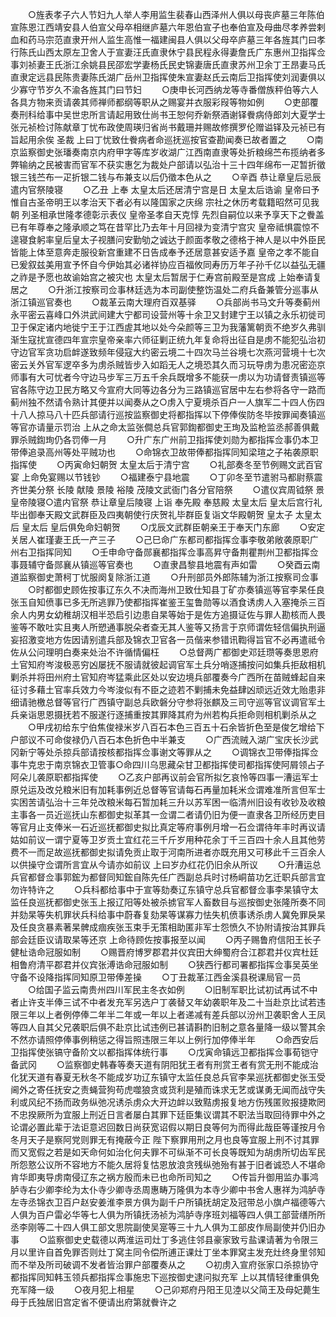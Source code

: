<!-- { "loadSidebar": true } -->
　　○旌表孝子六人节妇九人举人李用监生裴春山西泽州人俱以母丧庐墓三年陈伯宣陈恩江西靖安县人伯宣父母卒相继庐墓六年恩伯宣子也奉伯宣及母曲尽孝养尝剌血和药马宗范直隶开州人监生高惟一福建闽县人俱以父母卒庐墓三年各旌其门曰孝行陈氏山西太原左卫舍人于宣妻汪氏直隶休宁县民程永得妻詹氏广东惠州卫指挥佥事刘祯妻王氏浙江余姚县民邵宏学妻杨氏民史锦妻唐氏直隶苏州卫余丁王昂妻马氏直隶定远县民陈贵妻陈氏湖广岳州卫指挥使朱宣妻赵氏云南后卫指挥使刘润妻俱以少寡守节岁久不渝各旌其门曰节妇
　　○庚申长河西纳龙等寺番僧族秤伯等六人各具方物来贡请袭其师禅师都纲等职从之赐宴并衣服彩叚等物如例
　　○吏部覆奏刑科给事中吴世忠所言请起用致仕尚书王恕何乔新祭酒谢铎餋病侍郎刘大夏学士张元祯检讨陈献章丁忧布政使周瑛归省尚书戴珊并赐故修撰罗伦赠谥铎及元祯已有旨起用余俟  圣裁  上曰丁忧致仕餋病者命巡抚巡按官查勘闻奏已故者置之
　　○南京监察御史张璠奏南京内府甲字等库岁收湖广江西南直隶等处折粮绵苎布揽纳者多弊输纳之民被害而官军不获实惠乞为裁处户部请以弘治十三十四年绵布一疋暂折徵银三钱苎布一疋折银二钱与布兼支以后仍徵本色从之
　　○辛酉  恭让章皇后忌辰遣内官祭陵寝
　　○乙丑  上奉  太皇太后还居清宁宫是日  太皇太后诰谕  皇帝曰予惟自古圣帝明王以孝治天下者必有以隆国家之庆绵  宗社之休历考载籍昭然可见我朝  列圣相承世隆孝德彰示表仪  皇帝圣孝自天克惇  先烈自嗣位以来予享天下之餋盖已有年尊奉之隆承顺之笃在昔罕比乃去年十月回禄为变清宁宫灾  皇帝祗惧震惊不遑寝食躬率皇后皇太子视膳问安勤劬之诚达于颜面孝敬之德格于神人是以中外臣民皆能上体至意奔走服役新宫重建不日告成奉予还居意甚安适予嘉  皇帝之孝不能自已爰叙兹美用宣予怀自今伊始其必诸祥协应百福攸同寿历万年子孙千亿以益弘无疆之祚是予愿也故谕始宫之被灾也  太皇太后暂居于仁寿宫前殿至是宫成  上始奉请复居之
　　○升浙江按察司佥事林廷选为本司副使整饬温处二府兵备兼管分巡事从浙江镇巡官奏也
　　○裁革云南大理府百双基驿
　　○兵部尚书马文升等奏蓟州永平密云喜峰口外洪武间建大宁都司设营州等十余卫又封建宁王以镇之永乐初徙司卫于保定诸内地徙宁王于江西虗其地以处今朵颜等三卫为我藩篱朝贡不绝岁久弗驯渐生寇扰宣德四年宣宗皇帝亲率六师征剿正统九年复命将出征自是虏不能犯弘治初守边官军贪功启衅遂致频年侵寇大约密云境二十四次马兰谷境七次燕河营境十七次密云关外官军逻卒多为虏杀贼皆步入如蹈无人之境恐其久而习玩导虏为患况密迩京师事有大可忧者今守边马步军三万五千余兵既增多不能获一虏以为功请督责镇巡等官各陈守边卫民方略又今宣府大同等边各分为三路镇巡官居中左右参将各守一路而蓟州独不然请令熟计其便并以闻奏从之○虏入宁夏境杀百户一人旗军二十四人伤四十八人掠马八十匹兵部请行巡按监察御史将都指挥以下停俸俟防冬毕按罪闻奏镇巡等官亦请量示罚治  上从之命太监张僴总兵官郭鍧都御史王珣及监枪监丞郝善俱戴罪杀贼鍧珣仍各罚俸一月
　　○升广东广州前卫指挥使刘勋为都指挥佥事仍本卫带俸追录高州等处平贼功也
　　○命锦衣卫故带俸都指挥同知梁瑄之子祐袭原职指挥使
　　○丙寅命妇朝贺  太皇太后于清宁宫
　　○礼部奏冬至节例赐文武百官宴  上命免宴赐以节钱钞
　　○福建泰宁县地震
　　○丁卯冬至节遣驸马都尉蔡震齐世美分祭  长陵  献陵  景陵  裕陵  茂陵文武衙门各分官陪祭
　　○遣仪宾周钺祭  景皇帝陵寝○遣内官祭  恭让章皇后陵寝  上诣  奉先殿  奉慈殿  太皇太后  皇太后宫行礼毕出御奉天殿文武群臣及四夷朝使行庆贺礼毕群臣复诣文华殿朝贺  皇太子  太皇太后  皇太后  皇后俱免命妇朝贺
　　○戊辰文武群臣朝亲王于奉天门东廊
　　○安定关居人崔瑾妻王氏一产三子
　　○己巳命广东都司都指挥佥事李敬弟敞袭原职广州右卫指挥同知
　　○壬申命守备郧襄都指挥佥事高昇守备荆瞿荆州卫都指挥佥事聂辅守备郧襄从镇巡等官奏也
　　○直隶昌黎县地震有声如雷
　　○癸酉云南道监察御史萧柯丁忧服阕复除浙江道
　　○升刑部员外郎陈辅为浙江按察司佥事
　　○时都御史顾佐按事辽东久不决而海州卫致仕知县丁矿亦奏镇巡等官李杲任良张玉自知偾事已多无所逃罪乃使都指挥崔鉴王玺鲁勋等以酒食诱虏人入塞掩杀三百余人内男女幼稚胡汉相半恐启引边患自杲等始于是佐方追摄证佐与罪人勘核而人畏鉴等不敢吐实且夷人所愬通事脱朵者查无其人鉴等又扬言于京师谓佐轻信偏执刑逼妄招激变地方佐因请别遣兵部及锦衣卫官各一员偕来参错讯鞫得旨官不必再遣祗令佐从公问理明白奏来处治不许循情偏枉
　　○总督两广都御史邓廷瓒等奏思恩府土官知府岑浚极恶穷凶屡抚不服请就彼起调官军土兵分哨逐捕按问如集兵拒敌相机剿杀并将田州府土官知府岑猛乘此区处以安边境兵部覆奏今广西所在苗贼蜂起自来征讨多藉土官率兵效力今岑浚似有不臣之迹若不剿捕未免益肆凶顽远近效尢贻患非细请驰檄总督等官行广西镇守副总兵欧磐分守参将张麒及三司守巡等官议调官军土兵亲诣思恩摄抚若不服遂行逐捕重按其罪降其府为州若构兵拒命则相机剿杀从之
　　○甲戌初给东宁伯焦俊禄米岁八百石本色三百五十石余皆折色至是俊乞增给下户部议不可命俊禄仍八百石本色折色中半兼支
　　○广西流贼入湖广宝庆长沙武冈新宁等处杀掠兵部请按核都指挥佥事谢文等罪从之
　　○调锦衣卫带俸指挥佥事牛克忠于南京锦衣卫管事○命四川乌思藏朵甘卫都指挥使司都指挥使阿屑领占子阿朵儿袭原职都指挥使
　　○乙亥户部再议前会官所拟乞哀怜等四事一漕运军士原兑运及改兑粮米旧有加耗事例近总督等官请每石再量加耗米佥谓难准所言但军士实困苦请弘治十三年兑改粮米每石暂加耗三升以苏军困一临清州旧设有收钞及收粮主事各一员近巡抚山东都御史拟革其一佥谓二者请仍旧为便一直隶各卫所经历吏目等官月止支俸米一石近巡抚都御史拟比真定等府事例月增一石佥谓待年丰时再议请姑如前议一谓宁夏等卫岁贡土宜红花三千斤岁用种花余丁千三百四十余人且其他劳费不一而足故巡抚都御史拟请免贡止取于河南所进者亦既充用又可移此千三百余人以供操守佥谓所言宜从今请亦如前议  上曰岁办红花仍旧余从所议
　　○升漕运总兵官都督佥事郭鋐为都督同知鋐自陈先任广西副总兵时讨杨峒苗功乞迁职兵部言宜勿许特许之
　　○兵科都给事中于宣等劾奏辽东镇守总兵官都督佥事李杲镇守太监任良巡抚都御史张玉上报辽阳等处被杀掳官军人畜数目与巡按御史张隆所奏不同并劾杲等失机罪状兵科给事中蔚春复劾杲等谋寡力怯失机偾事诱杀虏人冀免罪戾杲及任良贪暴素著杲髀成痼疾张玉束手无策相助匿非军士怨愤久不协附请按治其罪兵部会廷臣议请取杲等还京  上命待顾佐按事报至以闻
　　○丙子赐鲁府信阳王长子健杫诰命冠服如制
　　○赐晋府博罗郡君并仪宾田大绅蜀府合江郡君并仪宾杜廷相鲁府清平郡君并仪宾张溥诰命冠服如制
　　○狭西行都司署都指挥佥事吴英坐守备不设降指挥同知原卫带俸差操
　　○丁丑裁革江西金溪县税课局官一员
　　○给国子监云南贵州四川军民主冬衣如例
　　○旧制军职比试初试再试不中者止许支半俸三试不中者发充军另选户丁袭替又年幼袭职年及二十当赴京比试若违限三年以上者例停俸二年半二年或一年以上者递减有差兵部以汾州卫袭职舍人王凤等四人自其父兄袭职后俱不赴京比试违例已甚请斟酌旧制之意各量降一级以警其余不然亦请照停俸事例稍惩之得旨照违限三年以上例行加停俸半年
　　○命西安后卫指挥使张镐守备阶文以都指挥体统行事
　　○戊寅命镇远卫都指挥佥事荀铠守备武冈
　　○监察御史韩春等奏天道有阴阳犹王者有刑赏王者有赏无刑不能成治化犹天道有春夏无秋冬不能成岁功辽东镇守太监任良总兵官李杲巡抚都御史张玉受阃外之寄任抚安之责蝇营狗苟虎噬狼贪或货利是殖而诛求无艺或谋勇无闻而战守失利或风纪不扬而政务纵弛况诱杀虏众大开边衅以致黠虏报复地方伤残匿败报捷欺罔不忠揆厥所为宜服上刑近日言者屡白其罪下廷臣集议谓其不职法当取回待罪中外之论谓必置此辈于法讵意迟回数日尚获宽诏假以期日良等何为而得此哉臣等谨按月令冬月天子是察阿党则罪无有掩蔽今正  陛下察罪用刑之月也良等宜服上刑不讨其罪而又宽假之若是如天命何如治化何夫罪不可纵渐不可长良等既知为胡虏所切齿军民所怨憝公议所不容地方不能久居将复怙恩放浪贪残纵弛殆有甚于旧者诚恐人不堪命肯华即夷导虏南侵辽东之祸方殷而未已也命所司知之
　　○传旨升御用监办事鸿胪寺右少卿李纶为太仆寺少卿寺丞周惠畴万隆俱为本寺少卿中书舍人惠祥为鸿胪寺左寺丞锦衣卫百户赵安姜淮李景方俱为副千户所镇抚胡定及冠带总小旗卢福德等六人俱为百户雷必华等七人俱为所镇抚汤祯为鸿胪寺序班刘福等四人俱工部营缮所所丞李刚等二十四人俱工部文思院副使吴寔等三十九人俱为工部皮作局副使并仍旧办事
　　○监察御史史载德以两淮运司灶丁多逃住邻县豪家致亏盐课请著为令限三月以里许自首免罪否则灶丁窝主同令偿所逋正课灶丁坐本罪窝主发充灶终身里邻知而不举及所司破调不发者皆治罪户部覆奏从之
　　○初虏入宣府张家口杀掠协守都指挥同知韩玉领兵都指挥佥事施忠下巡按御史逮问拟充军  上以其情轻律重俱免充军降一级
　　○夜月犯上相星
　　○己卯郑府丹阳王见淕以父简王及母妃薨生母于氏独居旧宫定省不便请出府第就餋许之
